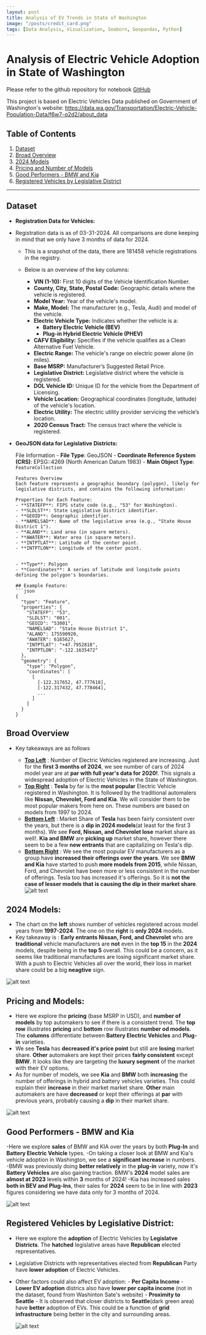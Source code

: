 ```yaml
---
layout: post
title: Analysis of EV Trends in State of Washington
image: "/posts/credit_card.png"
tags: [Data Analysis, Vizualization, Seaborn, Geopandas, Python]
---
```


# Analysis of Electric Vehicle Adoption in State of Washington


Please refer to the github repository for notebook [GitHub](https://github.com/paiatul5/credit_card_delinquency)

This project is based on Electric Vehicles Data published on Government of Washington's website: https://data.wa.gov/Transportation/Electric-Vehicle-Population-Data/f6w7-q2d2/about_data

## Table of Contents
1. [Dataset](#dataset)
2. [Broad Overview](#overview)
3. [2024 Models](#2024)
4. [Pricing and Number of Models](#pricing)
5. [Good Performers - BMW and Kia](#performers)
6. [Registered Vehicles by Legislative District](#density)

---

## <a id="dataset"></a> Dataset

- **Registration Data for Vehicles:**
  
- Registration data is as of 03-31-2024. All comparisons are done keeping in mind that we only have 3 months of data for 2024.
  - This is a snapshot of the data, there are 181458 vehicle registrations in the registry.
  
  - Below is an overview of the key columns:
  
    - **VIN (1-10):** First 10 digits of the Vehicle Identification Number.
    - **County, City, State, Postal Code:** Geographic details where the vehicle is registered.
    - **Model Year:** Year of the vehicle's model.
    - **Make, Model:** The manufacturer (e.g., Tesla, Audi) and model of the vehicle.
    - **Electric Vehicle Type:** Indicates whether the vehicle is a:
      - **Battery Electric Vehicle (BEV)**
      - **Plug-in Hybrid Electric Vehicle (PHEV)**
    - **CAFV Eligibility:** Specifies if the vehicle qualifies as a Clean Alternative Fuel Vehicle.
    - **Electric Range:** The vehicle's range on electric power alone (in miles).
    - **Base MSRP:** Manufacturer’s Suggested Retail Price.
    - **Legislative District:** Legislative district where the vehicle is registered.
    - **DOL Vehicle ID:** Unique ID for the vehicle from the Department of Licensing.
    - **Vehicle Location:** Geographical coordinates (longitude, latitude) of the vehicle's location.
    - **Electric Utility:** The electric utility provider servicing the vehicle’s location.
    - **2020 Census Tract:** The census tract where the vehicle is registered.

- **GeoJSON data for Legislative Districts:**

  File Information
      - **File Type**: GeoJSON
      - **Coordinate Reference System (CRS)**: EPSG::4269 (North American Datum 1983)
      - **Main Object Type**: `FeatureCollection`
      
      Features Overview
      Each feature represents a geographic boundary (polygon), likely for legislative districts, and contains the following information:
      
      Properties for Each Feature:
      - **STATEFP**: FIPS state code (e.g., "53" for Washington).
      - **SLDLST**: State Legislative District identifier.
      - **GEOID**: Geographic identifier.
      - **NAMELSAD**: Name of the legislative area (e.g., "State House District 1").
      - **ALAND**: Land area (in square meters).
      - **AWATER**: Water area (in square meters).
      - **INTPTLAT**: Latitude of the center point.
      - **INTPTLON**: Longitude of the center point.
      
      
      - **Type**: Polygon
      - **Coordinates**: A series of latitude and longitude points defining the polygon's boundaries.
      
      ## Example Feature:
      ```json
      {
        "type": "Feature",
        "properties": {
          "STATEFP": "53",
          "SLDLST": "001",
          "GEOID": "53001",
          "NAMELSAD": "State House District 1",
          "ALAND": 175590920,
          "AWATER": 6165627,
          "INTPTLAT": "+47.7952818",
          "INTPTLON": "-122.1635472"
        },
        "geometry": {
          "type": "Polygon",
          "coordinates": [
            [
              [-122.317652, 47.777618],
              [-122.317432, 47.778464],
              ...
            ]
          ]
        }
      }


## <a id="overview"></a> Broad Overview
- Key takeaways are as follows
  
   - <ins>**Top Left**</ins> : Number of Electric Vehicles registered are increasing. Just for the **first 3 months of 2024**, we see number of cars of 2024 model year are at 
                    **par with full year's data for 2020!**. This signals a widespread adoption of Electric Vehicles in the State of Washington.
   - <ins>**Top Right**</ins>  : **Tesla** by far is the **most popular** Electric Vehicle registered in Washington. It is followed by the traditional automalers like **Nissan, 
                     Chevrolet, Ford and Kia**. We will consider them to be most popular makers from here on. These numbers are based on models from 1997 to 2024.
   - <ins>**Bottom Left**</ins>  : Market Share of **Tesla** has been fairly consistent over the years, but there is a **dip in 2024 models**(at least for the first 3 months). We see 
                    **Ford, Nissan, and Chevrolet lose** market share as well!. **Kia and BMW** are **picking up** market share, however there seem to be a few **new entrants**
                    that are capitalizing on Tesla's dip.
   - <ins>**Bottom Right**</ins>  : We see the most popular EV manufacturers as a group have **increased their offerings over the years**. We see **BMW and Kia** have started to push 
                        **more models from 2015**, while Nissan, Ford, and Chevrolet have been more or less consistent in the number of offerings. Tesla too has 
                        increased it's offerings. So it is **not the case of lesser models that is causing the dip in their market share**.
![alt text](/img/posts/chart_1.png "Overview of Electric Vehicles")


## <a id="2024"></a>2024 Models:
- The chart on the **left** shows number of vehicles registered across model years from **1997-2024**. The one on the **right** is **only 2024** models.
- Key takeaway is : **Early entrants Nissan, Ford, and Chevrolet** who are **traditional** vehicle manufacturers are **not** even in the **top 15** in the **2024** models, despite being in the **top 5** overall. This could be a concern, as it seems like traditional manufactures are losing significant market share. With a push to Electric Vehicles all over the world, their loss in market share could be a big **neagtive** sign.
  
![alt text](/img/posts/chart_2.png "2024 EV")

## <a id="pricing"></a>Pricing and Models:

- Here we explore the **pricing** (base MSRP in USD), and **number of models** by top automakers to see if there is a consistent trend. The **top row** illustrates **pricing** and **bottom** row illustrates **number od models**. The **columns** differentiate between **Battery Electric Vehicles** and **Plug-in** varieties.
- We see **Tesla** has **decreased it's price point** but still are **losing** market share. **Other** automakers are kept their prices **fairly consistent** except **BMW**. It looks like they are targeting the **luxury segment** of the market with their EV options.
- As for number of models, we see **Kia** and **BMW** both **increasing** the number of offerings in hybrid and battery vehicles varieties. This could explain their **increase** in their market market share. **Other** main automakers are have **decreased** or kept their offerings at **par** with previous years, probably causing a **dip** in their market share.

 ![alt text](/img/posts/chart_3.png "Pricing") 

## <a id="performers"></a> Good Performers - BMW and Kia

-Here we explore **sales** of BMW and KIA over the years by both **Plug-In** and **Battery Electric Vehicle** types.
-On taking a closer look at BMW and Kia's vehicle adoption in Washington, we see a **significant increase** in numbers.
-BMW was previously doing **better relatively** in the **plug-in** variety, now it's **Battery Vehicles** are also gaining traction. BMW's **2024** model sales are **almost at 2023** levels within **3** months of 2024!
-Kia has increased sales **both in BEV and Plug-Ins**, their sales for **2024** seem to be in line with **2023** figures considering we have data only for 3 months of 2024.

 ![alt text](/img/posts/chart_4.png "Performers") 

## <a id="desnity"></a> Registered Vehicles by Legislative District:

- Here we explore the **adoption** of Electric Vehicles by **Legislatve Districts**. The **hatched** legislative areas have **Republican** elected representatives.
- Legislative Districts with representatives elected from **Republican** Party have **lower adoption** of Electric Vehicles.
- Other factors could also affect EV adoption:
      - **Per Capita Income** - **Lower EV adoption** districs also have **lower per capita income** (not in the dataset, found from Washinton Sate's website)
      - **Proximity to Seattle** - It is observed that closer districts to **Seattle**(dark green area) have **better** adoption of EVs. This could be a function of **grid infrastructure** being better in the city and surrounding areas.

  ![alt text](/img/posts/chart_5.png "Density") 
  

